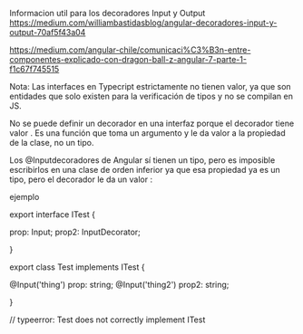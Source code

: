 Informacion util para los decoradores Input y Output
https://medium.com/williambastidasblog/angular-decoradores-input-y-output-70af5f43a04

https://medium.com/angular-chile/comunicaci%C3%B3n-entre-componentes-explicado-con-dragon-ball-z-angular-7-parte-1-f1c67f745515


Nota:
Las interfaces en Typecript estrictamente no tienen valor, ya que son entidades que solo existen para la verificación de tipos y no se compilan en JS.

No se puede definir un decorador en una interfaz porque el decorador tiene valor . Es una función que toma un argumento y le da valor a la propiedad de la clase, no un tipo.

Los @Inputdecoradores de Angular sí tienen un tipo, pero es imposible escribirlos en una clase de orden inferior ya que esa propiedad ya es un tipo, pero el decorador le da un valor :

ejemplo

export interface ITest {

  prop: Input;
  prop2: InputDecorator;

}

export class Test implements ITest {

  @Input('thing') prop: string;
  @Input('thing2') prop2: string;

}

// typeerror: Test does not correctly implement ITest